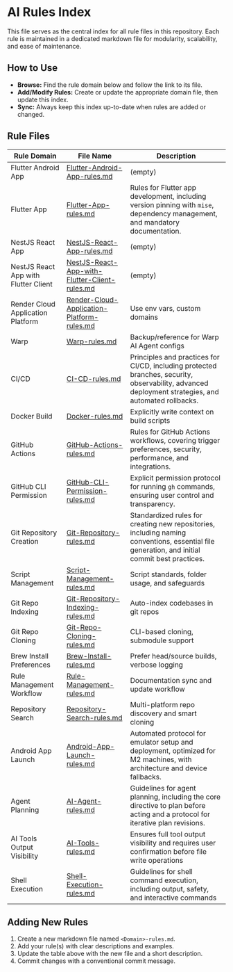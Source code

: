 # AI Rules Index

This file serves as the central index for all rule files in this repository. Each rule is maintained in a dedicated markdown file for modularity, scalability, and ease of maintenance.

## How to Use
- **Browse:** Find the rule domain below and follow the link to its file.
- **Add/Modify Rules:** Create or update the appropriate domain file, then update this index.
- **Sync:** Always keep this index up-to-date when rules are added or changed.

## Rule Files

| Rule Domain | File Name | Description |
|---|---|---|
| Flutter Android App | [Flutter-Android-App-rules.md](./Flutter-Android-App-rules.md) | (empty) |
| Flutter App | [Flutter-App-rules.md](./Flutter-App-rules.md) | Rules for Flutter app development, including version pinning with `mise`, dependency management, and mandatory documentation. |
| NestJS React App | [NestJS-React-App-rules.md](./NestJS-React-App-rules.md) | (empty) |
| NestJS React App with Flutter Client | [NestJS-React-App-with-Flutter-Client-rules.md](./NestJS-React-App-with-Flutter-Client-rules.md) | (empty) |
| Render Cloud Application Platform | [Render-Cloud-Application-Platform-rules.md](./Render-Cloud-Application-Platform-rules.md) | Use env vars, custom domains |
| Warp | [Warp-rules.md](./Warp-rules.md) | Backup/reference for Warp AI Agent configs |
| CI/CD | [CI-CD-rules.md](./CI-CD-rules.md) | Principles and practices for CI/CD, including protected branches, security, observability, advanced deployment strategies, and automated rollbacks. |
| Docker Build | [Docker-rules.md](./Docker-rules.md) | Explicitly write context on build scripts |
| GitHub Actions | [GitHub-Actions-rules.md](./GitHub-Actions-rules.md) | Rules for GitHub Actions workflows, covering trigger preferences, security, performance, and integrations. |
| GitHub CLI Permission | [GitHub-CLI-Permission-rules.md](./GitHub-CLI-Permission-rules.md) | Explicit permission protocol for running `gh` commands, ensuring user control and transparency. |
| Git Repository Creation | [Git-Repository-rules.md](./Git-Repository-rules.md) | Standardized rules for creating new repositories, including naming conventions, essential file generation, and initial commit best practices. |
| Script Management | [Script-Management-rules.md](./Script-Management-rules.md) | Script standards, folder usage, and safeguards |
| Git Repo Indexing | [Git-Repository-Indexing-rules.md](./Git-Repository-Indexing-rules.md) | Auto-index codebases in git repos |
| Git Repo Cloning | [Git-Repo-Cloning-rules.md](./Git-Repo-Cloning-rules.md) | CLI-based cloning, submodule support |
| Brew Install Preferences | [Brew-Install-rules.md](./Brew-Install-rules.md) | Prefer head/source builds, verbose logging |
| Rule Management Workflow | [Rule-Management-rules.md](./Rule-Management-rules.md) | Documentation sync and update workflow |
| Repository Search | [Repository-Search-rules.md](./Repository-Search-rules.md) | Multi-platform repo discovery and smart cloning |
| Android App Launch | [Android-App-Launch-rules.md](./Android-App-Launch-rules.md) | Automated protocol for emulator setup and deployment, optimized for M2 machines, with architecture and device fallbacks. |
| Agent Planning | [AI-Agent-rules.md](./AI-Agent-rules.md) | Guidelines for agent planning, including the core directive to plan before acting and a protocol for iterative plan revisions. |
| AI Tools Output Visibility | [AI-Tools-rules.md](./AI-Tools-rules.md) | Ensures full tool output visibility and requires user confirmation before file write operations |
| Shell Execution | [Shell-Execution-rules.md](./Shell-Execution-rules.md) | Guidelines for shell command execution, including output, safety, and interactive commands |

## Adding New Rules
1. Create a new markdown file named `<Domain>-rules.md`.
2. Add your rule(s) with clear descriptions and examples.
3. Update the table above with the new file and a short description.
4. Commit changes with a conventional commit message.
